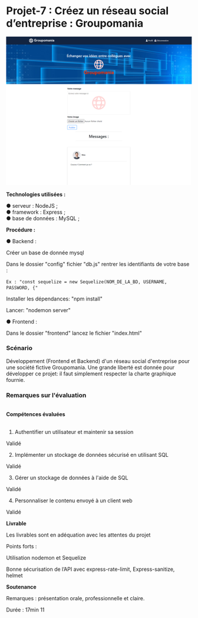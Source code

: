 # Projet-7 : Créez un réseau social d’entreprise : Groupomania
<img src="8.png">

<b>Technologies utilisées :</b>

● serveur : NodeJS ;<br />
● framework : Express ;<br />
● base de données : MySQL ;<br />

<b>Procédure :</b>

● Backend :

Créer un base de donnée mysql

Dans le dossier "config" fichier "db.js" rentrer les identifiants de votre base :

    Ex : "const sequelize = new Sequelize(NOM_DE_LA_BD, USERNAME, PASSWORD, {"

Installer les dépendances: "npm install"

Lancer: "nodemon server"

● Frontend :

Dans le dossier "frontend" lancez le fichier "index.html"

<h3>Scénario</h3>
Développement (Frontend et Backend) d'un réseau social d'entreprise pour une société fictive Groupomania.
Une grande liberté est donnée pour développer ce projet: il faut simplement respecter la charte graphique fournie.

<h3>Remarques sur l'évaluation</h3><br>
<b>Compétences évaluées</b><br><br>

 

1. Authentifier un utilisateur et maintenir sa session

Validé

2. Implémenter un stockage de données sécurisé en utilisant SQL

Validé

3. Gérer un stockage de données à l'aide de SQL

Validé

4. Personnaliser le contenu envoyé à un client web

Validé

<b>Livrable</b>

 

Les livrables sont en adéquation avec les attentes du projet

Points forts :

Utilisation nodemon et Sequelize

Bonne sécurisation de l’API avec express-rate-limit, Express-sanitize, helmet

<b>Soutenance</b>

Remarques : présentation orale, professionnelle et claire.

Durée : 17min 11



